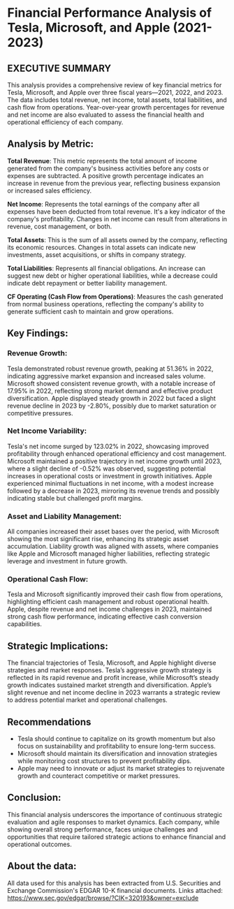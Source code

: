 # Financial Performance Analysis of Tesla, Microsoft, and Apple (2021-2023)

## EXECUTIVE SUMMARY
This analysis provides a comprehensive review of key financial metrics for Tesla, Microsoft, and Apple over three fiscal years—2021, 2022, and 2023. The data includes total revenue, net income, total assets, total liabilities, and cash flow from operations. Year-over-year growth percentages for revenue and net income are also evaluated to assess the financial health and operational efficiency of each company.

## Analysis by Metric:

**Total Revenue**: This metric represents the total amount of income generated from the company's business activities before any costs or expenses are subtracted. A positive growth percentage indicates an increase in revenue from the previous year, reflecting business expansion or increased sales efficiency.

**Net Income**: Represents the total earnings of the company after all expenses have been deducted from total revenue. It's a key indicator of the company's profitability. Changes in net income can result from alterations in revenue, cost management, or both.

**Total Assets**: This is the sum of all assets owned by the company, reflecting its economic resources. Changes in total assets can indicate new investments, asset acquisitions, or shifts in company strategy.

**Total Liabilities**: Represents all financial obligations. An increase can suggest new debt or higher operational liabilities, while a decrease could indicate debt repayment or better liability management.

**CF Operating (Cash Flow from Operations)**: Measures the cash generated from normal business operations, reflecting the company's ability to generate sufficient cash to maintain and grow operations.

## Key Findings:

### Revenue Growth:

Tesla demonstrated robust revenue growth, peaking at 51.36% in 2022, indicating aggressive market expansion and increased sales volume.
Microsoft showed consistent revenue growth, with a notable increase of 17.95% in 2022, reflecting strong market demand and effective product diversification.
Apple displayed steady growth in 2022 but faced a slight revenue decline in 2023 by -2.80%, possibly due to market saturation or competitive pressures.

### Net Income Variability:

Tesla's net income surged by 123.02% in 2022, showcasing improved profitability through enhanced operational efficiency and cost management.
Microsoft maintained a positive trajectory in net income growth until 2023, where a slight decline of -0.52% was observed, suggesting potential increases in operational costs or investment in growth initiatives.
Apple experienced minimal fluctuations in net income, with a modest increase followed by a decrease in 2023, mirroring its revenue trends and possibly indicating stable but challenged profit margins.

### Asset and Liability Management:

All companies increased their asset bases over the period, with Microsoft showing the most significant rise, enhancing its strategic asset accumulation.
Liability growth was aligned with assets, where companies like Apple and Microsoft managed higher liabilities, reflecting strategic leverage and investment in future growth.

### Operational Cash Flow:

Tesla and Microsoft significantly improved their cash flow from operations, highlighting efficient cash management and robust operational health.
Apple, despite revenue and net income challenges in 2023, maintained strong cash flow performance, indicating effective cash conversion capabilities.

## Strategic Implications:
The financial trajectories of Tesla, Microsoft, and Apple highlight diverse strategies and market responses. Tesla’s aggressive growth strategy is reflected in its rapid revenue and profit increase, while Microsoft’s steady growth indicates sustained market strength and diversification. Apple’s slight revenue and net income decline in 2023 warrants a strategic review to address potential market and operational challenges.

## Recommendations
* Tesla should continue to capitalize on its growth momentum but also focus on sustainability and profitability to ensure long-term success.
* Microsoft should maintain its diversification and innovation strategies while monitoring cost structures to prevent profitability dips.
* Apple may need to innovate or adjust its market strategies to rejuvenate growth and counteract competitive or market pressures.

## Conclusion:
This financial analysis underscores the importance of continuous strategic evaluation and agile responses to market dynamics. Each company, while showing overall strong performance, faces unique challenges and opportunities that require tailored strategic actions to enhance financial and operational outcomes.


## About the data:
All data used for this analysis has been extracted from U.S. Securities and Exchange Commission's EDGAR 10-K financial documents. Links attached:
https://www.sec.gov/edgar/browse/?CIK=320193&owner=exclude
